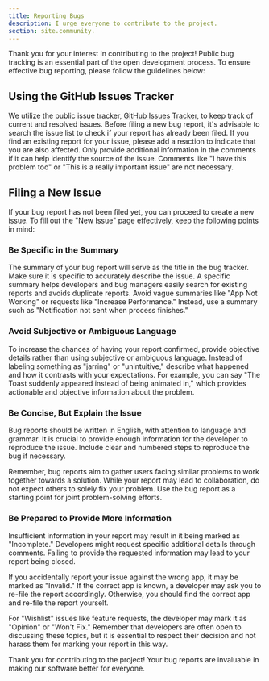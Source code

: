 ```yaml
---
title: Reporting Bugs
description: I urge everyone to contribute to the project.
section: site.community.
---
```


Thank you for your interest in contributing to the project! Public bug tracking is an essential part of the open development process. To ensure effective bug reporting, please follow the guidelines below:

## Using the GitHub Issues Tracker

We utilize the public issue tracker, [GitHub Issues Tracker](https://github.com/orchidsoftware/platform/issues), to keep track of current and resolved issues. Before filing a new bug report, it's advisable to search the issue list to check if your report has already been filed. If you find an existing report for your issue, please add a reaction to indicate that you are also affected. Only provide additional information in the comments if it can help identify the source of the issue. Comments like "I have this problem too" or "This is a really important issue" are not necessary.

## Filing a New Issue

If your bug report has not been filed yet, you can proceed to create a new issue. To fill out the "New Issue" page effectively, keep the following points in mind:

### Be Specific in the Summary

The summary of your bug report will serve as the title in the bug tracker. Make sure it is specific to accurately describe the issue. A specific summary helps developers and bug managers easily search for existing reports and avoids duplicate reports. Avoid vague summaries like "App Not Working" or requests like "Increase Performance." Instead, use a summary such as "Notification not sent when process finishes."

### Avoid Subjective or Ambiguous Language

To increase the chances of having your report confirmed, provide objective details rather than using subjective or ambiguous language. Instead of labeling something as "jarring" or "unintuitive," describe what happened and how it contrasts with your expectations. For example, you can say "The Toast suddenly appeared instead of being animated in," which provides actionable and objective information about the problem.

### Be Concise, But Explain the Issue

Bug reports should be written in English, with attention to language and grammar. It is crucial to provide enough information for the developer to reproduce the issue. Include clear and numbered steps to reproduce the bug if necessary.

Remember, bug reports aim to gather users facing similar problems to work together towards a solution. While your report may lead to collaboration, do not expect others to solely fix your problem. Use the bug report as a starting point for joint problem-solving efforts.

### Be Prepared to Provide More Information

Insufficient information in your report may result in it being marked as "Incomplete." Developers might request specific additional details through comments. Failing to provide the requested information may lead to your report being closed.

If you accidentally report your issue against the wrong app, it may be marked as "Invalid." If the correct app is known, a developer may ask you to re-file the report accordingly. Otherwise, you should find the correct app and re-file the report yourself.

For "Wishlist" issues like feature requests, the developer may mark it as "Opinion" or "Won't Fix." Remember that developers are often open to discussing these topics, but it is essential to respect their decision and not harass them for marking your report in this way.

Thank you for contributing to the project! Your bug reports are invaluable in making our software better for everyone.
